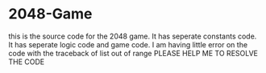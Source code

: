 # 2048-Game
this is the source code for the 2048 game.
It has seperate constants code.
It has seperate logic code and game code.
I am having little error on the code with the traceback of list out of range
PLEASE HELP ME TO RESOLVE THE CODE 
